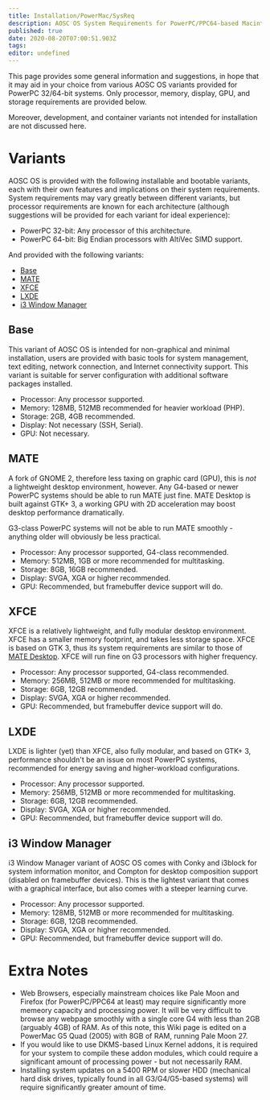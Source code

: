 ```yaml
---
title: Installation/PowerMac/SysReq
description: AOSC OS System Requirements for PowerPC/PPC64-based Macintosh Computers
published: true
date: 2020-08-20T07:00:51.903Z
tags: 
editor: undefined
---
```


This page provides some general information and suggestions, in hope that it may aid in your choice from various AOSC OS variants provided for PowerPC 32/64-bit systems. Only processor, memory, display, GPU, and storage requirements are provided below.

Moreover, development, and container variants not intended for installation are not discussed here.

# Variants

AOSC OS is provided with the following installable and bootable variants, each with their own features and implications on their system requirements. System requirements may vary greatly between different variants, but processor requirements are known for each architecture (although suggestions will be provided for each variant for ideal experience):

- PowerPC 32-bit: Any processor of this architecture.
- PowerPC 64-bit: Big Endian processors with AltiVec SIMD support.

And provided with the following variants:

- [Base](#base)
- [MATE](#mate)
- [XFCE](#xfce)
- [LXDE](#lxde)
- [i3 Window Manager](#i3-window-manager)

## Base

This variant of AOSC OS is intended for non-graphical and minimal installation, users are provided with basic tools for system management, text editing, network connection, and Internet connectivity support. This variant is suitable for server configuration with additional software packages installed.

- Processor: Any processor supported.
- Memory: 128MB, 512MB recommended for heavier workload (PHP).
- Storage: 2GB, 4GB recommended.
- Display: Not necessary (SSH, Serial).
- GPU: Not necessary.

## MATE

A fork of GNOME 2, therefore less taxing on graphic card (GPU), this is *not* a lightweight desktop environment, however. Any G4-based or newer PowerPC systems should be able to run MATE just fine. MATE Desktop is built against GTK+ 3, a working GPU with 2D acceleration may boost desktop performance dramatically.

G3-class PowerPC systems will not be able to run MATE smoothly - anything older will obviously be less practical.

- Processor: Any processor supported, G4-class recommended.
- Memory: 512MB, 1GB or more recommended for multitasking.
- Storage: 8GB, 16GB recommended.
- Display: SVGA, XGA or higher recommended.
- GPU: Recommended, but framebuffer device support will do.

## XFCE

XFCE is a relatively lightweight, and fully modular desktop environment. XFCE has a smaller memory footprint, and takes less storage space. XFCE is based on GTK 3, thus its system requirements are similar to those of [MATE Desktop](#mate). XFCE will run fine on G3 processors with higher frequency.

- Processor: Any processor supported, G4-class recommended.
- Memory: 256MB, 512MB or more recommended for multitasking.
- Storage: 6GB, 12GB recommended.
- Display: SVGA, XGA or higher recommended.
- GPU: Recommended, but framebuffer device support will do.

## LXDE

LXDE is lighter (yet) than XFCE, also fully modular, and based on GTK+ 3, performance shouldn't be an issue on most PowerPC systems, recommended for energy saving and higher-workload configurations.

- Processor: Any processor supported.
- Memory: 256MB, 512MB or more recommended for multitasking.
- Storage: 6GB, 12GB recommended.
- Display: SVGA, XGA or higher recommended.
- GPU: Recommended, but framebuffer device support will do.

## i3 Window Manager

i3 Window Manager variant of AOSC OS comes with Conky and i3block for system information monitor, and Compton for desktop composition support (disabled on framebuffer devices). This is the lightest variant that comes with a graphical interface, but also comes with a steeper learning curve.

- Processor: Any processor supported.
- Memory: 128MB, 512MB or more recommended for multitasking.
- Storage: 6GB, 12GB recommended.
- Display: SVGA, XGA or higher recommended.
- GPU: Recommended, but framebuffer device support will do.

# Extra Notes

- Web Browsers, especially mainstream choices like Pale Moon and Firefox (for PowerPC/PPC64 at least) may require significantly more memeory capacity and processing power. It will be very difficult to browse any webpage smoothly with a single core G4 with less than 2GB (arguably 4GB) of RAM. As of this note, this Wiki page is edited on a PowerMac G5 Quad (2005) with 8GB of RAM, running Pale Moon 27.
- If you would like to use DKMS-based Linux Kernel addons, it is required for your system to compile these addon modules, which could require a significant amount of processing power - but not necessarily RAM.
- Installing system updates on a 5400 RPM or slower HDD (mechanical hard disk drives, typically found in all G3/G4/G5-based systems) will require significantly greater amount of time.